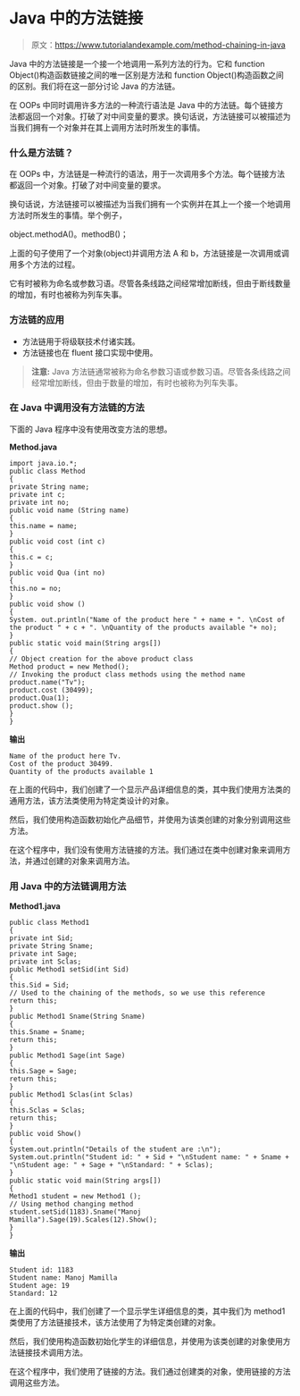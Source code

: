 # Java 中的方法链接

> 原文：<https://www.tutorialandexample.com/method-chaining-in-java>

Java 中的方法链接是一个接一个地调用一系列方法的行为。它和 function Object()构造函数链接之间的唯一区别是方法和 function Object()构造函数之间的区别。我们将在这一部分讨论 Java 的方法链。

在 OOPs 中同时调用许多方法的一种流行语法是 Java 中的方法链。每个链接方法都返回一个对象。打破了对中间变量的要求。换句话说，方法链接可以被描述为当我们拥有一个对象并在其上调用方法时所发生的事情。

### 什么是方法链？

在 OOPs 中，方法链是一种流行的语法，用于一次调用多个方法。每个链接方法都返回一个对象。打破了对中间变量的要求。

换句话说，方法链接可以被描述为当我们拥有一个实例并在其上一个接一个地调用方法时所发生的事情。举个例子，

object.methodA()。methodB()；

上面的句子使用了一个对象(object)并调用方法 A 和 b，方法链接是一次调用或调用多个方法的过程。

它有时被称为命名或参数习语。尽管各条线路之间经常增加断线，但由于断线数量的增加，有时也被称为列车失事。

### 方法链的应用

*   方法链用于将级联技术付诸实践。
*   方法链接也在 fluent 接口实现中使用。

> **注意:** Java 方法链通常被称为命名参数习语或参数习语。尽管各条线路之间经常增加断线，但由于数量的增加，有时也被称为列车失事。

### 在 Java 中调用没有方法链的方法

下面的 Java 程序中没有使用改变方法的思想。

**Method.java**

```
import java.io.*;
public class Method  
{  
private String name;  
private int c;  
private int no;  
public void name (String name)   
{  
this.name = name;  
}  
public void cost (int c)   
{  
this.c = c;  
}  
public void Qua (int no)   
{  
this.no = no;  
}  
public void show ()   
{  
System. out.println("Name of the product here " + name + ". \nCost of the product " + c + ". \nQuantity of the products available "+ no);  
}  
public static void main(String args[])   
{  
// Object creation for the above product class      
Method product = new Method();  
// Invoking the product class methods using the method name   
product.name("Tv");  
product.cost (30499);  
product.Qua(1);  
product.show ();  
}  
}   
```

**输出**

```
Name of the product here Tv. 
Cost of the product 30499.
Quantity of the products available 1
```

在上面的代码中，我们创建了一个显示产品详细信息的类，其中我们使用方法类的通用方法，该方法类使用为特定类设计的对象。

然后，我们使用构造函数初始化产品细节，并使用为该类创建的对象分别调用这些方法。

在这个程序中，我们没有使用方法链接的方法。我们通过在类中创建对象来调用方法，并通过创建的对象来调用方法。

### 用 Java 中的方法链调用方法

**Method1.java**

```
public class Method1
{
private int Sid;      
private String Sname;  
private int Sage;  
private int Sclas;  
public Method1 setSid(int Sid)   
{  
this.Sid = Sid;  
// Used to the chaining of the methods, so we use this reference 
return this;  
}  
public Method1 Sname(String Sname)  
{  
this.Sname = Sname;  
return this;  
}  
public Method1 Sage(int Sage)   
{  
this.Sage = Sage;  
return this;  
}  
public Method1 Sclas(int Sclas)   
{  
this.Sclas = Sclas;  
return this;  
}  
public void Show()   
{  
System.out.println("Details of the student are :\n");  
System.out.println("Student id: " + Sid + "\nStudent name: " + Sname + "\nStudent age: " + Sage + "\nStandard: " + Sclas);  
}  
public static void main(String args[])   
{  
Method1 student = new Method1 ();  
// Using method changing method 
student.setSid(1183).Sname("Manoj Mamilla").Sage(19).Scales(12).Show();  
}  
} 
```

**输出**

```
Student id: 1183
Student name: Manoj Mamilla
Student age: 19
Standard: 12 
```

在上面的代码中，我们创建了一个显示学生详细信息的类，其中我们为 method1 类使用了方法链接技术，该方法使用了为特定类创建的对象。

然后，我们使用构造函数初始化学生的详细信息，并使用为该类创建的对象使用方法链接技术调用方法。

在这个程序中，我们使用了链接的方法。我们通过创建类的对象，使用链接的方法调用这些方法。